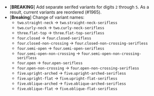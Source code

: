 * \[**BREAKING**\] Add separate serifed variants for digits `2` through `5`. As a result, current variants are reordered (#1965).
* \[**Breaking**\] Change of variant names:
  - `two`.`straight-neck` → `two`.`straight-neck-serifless`
  - `two`.`curly-neck` → `two`.`curly-neck-serifless`
  - `three`.`flat-top` → `three`.`flat-top-serifless`
  - `four`.`closed` → `four`.`closed-serifless`
  - `four`.`closed-non-crossing` → `four`.`closed-non-crossing-serifless`
  - `four`.`semi-open` → `four`.`semi-open-serifless`
  - `four`.`semi-open-non-crossing` → `four`.`semi-open-non-crossing-serifless`
  - `four`.`open` → `four`.`open-serifless`
  - `four`.`open-non-crossing` → `four`.`open-non-crossing-serifless`
  - `five`.`upright-arched` → `five`.`upright-arched-serifless`
  - `five`.`upright-flat` → `five`.`upright-flat-serifless`
  - `five`.`oblique-arched` → `five`.`oblique-arched-serifless`
  - `five`.`oblique-flat` → `five`.`oblique-flat-serifless`

